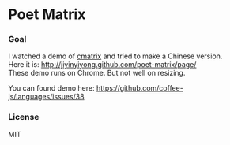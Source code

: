 
# Poet Matrix

### Goal

I watched a demo of [cmatrix](http://ascii.io/) and tried to make a Chinese version.  
Here it is: http://jiyinyiyong.github.com/poet-matrix/page/  
These demo runs on Chrome. But not well on resizing.

You can found demo here: https://github.com/coffee-js/languages/issues/38

### License

MIT